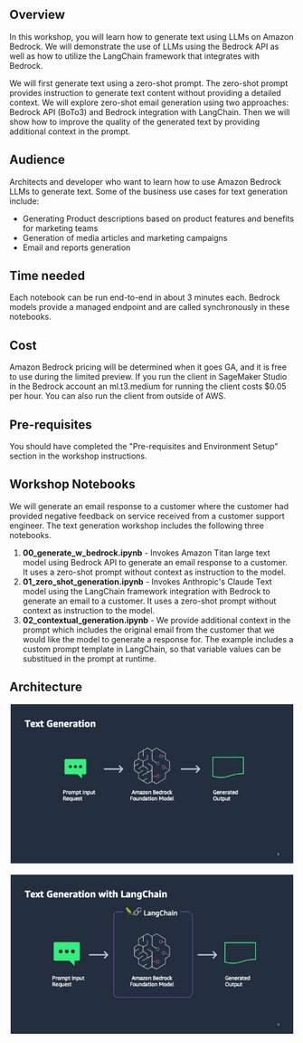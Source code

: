 ## Overview

In this workshop, you will learn how to generate text using LLMs on Amazon Bedrock. We will demonstrate the use of LLMs using the Bedrock API as well as how to utilize the LangChain framework that integrates with Bedrock. 

We will first generate text using a zero-shot prompt. The zero-shot prompt provides instruction to generate text content without providing a detailed context. We will explore zero-shot email generation using two approaches: Bedrock API (BoTo3) and Bedrock integration with LangChain. Then we will show how to improve the quality of the generated text by providing additional context in the prompt.  

## Audience

Architects and developer who want to learn how to use Amazon Bedrock LLMs to generate text. 
Some of the business use cases for text generation include:

- Generating Product descriptions based on product features and benefits for marketing teams
- Generation of media articles and marketing campaigns
- Email and reports generation

## Time needed

Each notebook can be run end-to-end in about 3 minutes each. Bedrock models provide a managed endpoint and are called synchronously in these notebooks.

## Cost

Amazon Bedrock pricing will be determined when it goes GA, and it is free to use during the limited preview. If you run the client in SageMaker Studio in the Bedrock account an ml.t3.medium for running the client costs $0.05 per hour. You can also run the client from outside of AWS.

## Pre-requisites

You should have completed the "Pre-requisites and Environment Setup" section in the workshop instructions.


## Workshop Notebooks

We will generate an email response to a customer where the customer had provided negative feedback on service received from a customer support engineer. The text generation workshop includes the following three notebooks. 
1. **00_generate_w_bedrock.ipynb** - Invokes Amazon Titan large text model using Bedrock API to generate an email response to a customer. It uses a zero-shot prompt without context as instruction to the model. 
1. **01_zero_shot_generation.ipynb** - Invokes Anthropic's Claude Text model using the LangChain framework integration with Bedrock to generate an email to a customer. It uses a zero-shot prompt without context as instruction to the model. 
1. **02_contextual_generation.ipynb** - We provide additional context in the prompt which includes the original email from the customer that we would like the model to generate a response for. The example includes a custom prompt template in LangChain, so that variable values can be substitued in the prompt at runtime.  

## Architecture

<p align="center">
  <img src="./images/bedrock.jpg" width="500" title="hover text"><br><br>
  <img src="./images/bedrock_langchain.jpg" width="500" alt="accessibility text">
</p>
